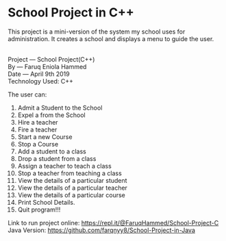 # School Project in C++
This project is a mini-version of the system my school uses for administration.  It creates a school and displays a menu to guide the user.

<br>Project — School Project(C++)
<br>By — Faruq Eniola Hammed
<br>Date — April 9th 2019
<br>Technology Used: C++

The user can: 
1. Admit a Student to the School
2. Expel a from the School
3. Hire a teacher
4. Fire a teacher
5. Start a new Course
6. Stop a Course
7. Add a student to a class
8. Drop a student from a class
9. Assign a teacher to teach a class
10. Stop a teacher from teaching a class
11. View the details of a particular student
12. View the details of a particular teacher
13. View the details of a particular course
14. Print School Details.
15. Quit program!!!

Link to run project online: https://repl.it/@FaruqHammed/School-Project-C
Java Version: https://github.com/farqnyy8/School-Project-in-Java
